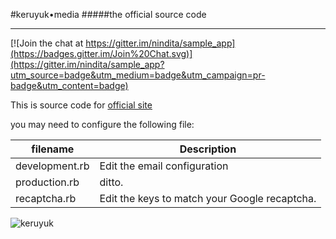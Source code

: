 #keruyuk•media
#####the official source code
___

[![Join the chat at https://gitter.im/nindita/sample_app](https://badges.gitter.im/Join%20Chat.svg)](https://gitter.im/nindita/sample_app?utm_source=badge&utm_medium=badge&utm_campaign=pr-badge&utm_content=badge)

This is source code for [official site](http://www.keruyuk.co.id)

you may need to configure the following file:

| filename       | Description |
| -------------- | ----------- |
| development.rb | Edit the email configuration |
| production.rb  | ditto. |
| recaptcha.rb   | Edit the keys to match your Google recaptcha. |

![keruyuk](http://www.keruyuk.co.id/assets/transparan-d8c7105f5e8ef9fac3a9488650b7ef79.png)